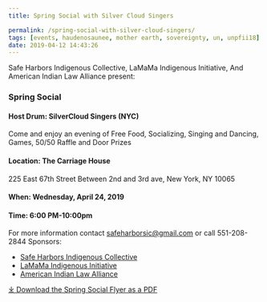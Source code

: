 ```yaml
---
title: Spring Social with Silver Cloud Singers

permalink: /spring-social-with-silver-cloud-singers/
tags: [events, haudenosaunee, mother earth, sovereignty, un, unpfii18]
date: 2019-04-12 14:43:26
---
```

Safe Harbors Indigenous Collective, LaMaMa Indigenous Initiative, And American Indian Law Alliance present:

### <a id="Spring_Social_3"></a>Spring Social

#### <a id="Host_Drum_SilverCloud_Singers_NYC_4"></a>Host Drum: SilverCloud Singers (NYC)

Come and enjoy an evening of Free Food, Socializing, Singing and Dancing, Games, 50/50 Raffle and Door Prizes

#### <a id="Location_The_Carriage_House_8"></a>Location: The Carriage House

225 East 67th Street Between 2nd and 3rd ave, New York, NY 10065

#### <a id="When_Wednesday_April_24_2019_12"></a>When: Wednesday, April 24, 2019

#### <a id="Time_600_PM1000pm_13"></a>Time: 6:00 PM-10:00pm

For more information contact [safeharborsic@gmail.com](mailto:safeharborsic@gmail.com) or call 551-208-2844 Sponsors:

*   [Safe Harbors Indigenous Collective](https://www.facebook.com/safeharborsic/)
*   [LaMaMa Indigenous Initiative](http://lamama.org/programs/indigenous_initiative/)
*   [American Indian Law Alliance](https://aila.ngo)

[⤓ Download the Spring Social Flyer as a PDF](https://aila.ngo/wp-content/uploads/2019/04/springsocial2019-rev2.pdf)
